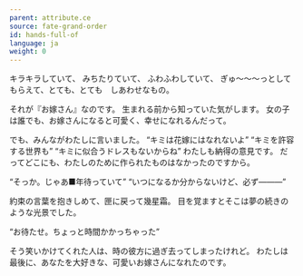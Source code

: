 ```yaml
---
parent: attribute.ce
source: fate-grand-order
id: hands-full-of
language: ja
weight: 0
---
```


キラキラしていて、
みちたりていて、
ふわふわしていて、
ぎゅ～～～っとしてもらえて、とても、とても　しあわせなもの。

それが『お嫁さん』なのです。
生まれる前から知っていた気がします。
女の子は誰でも、お嫁さんになると可愛く、幸せになれるんだって。

でも、みんながわたしに言いました。
“キミは花嫁にはなれないよ”
“キミを許容する世界も”
“キミに似合うドレスもないからね”
わたしも納得の意見です。
だってどこにも、わたしのために作られたものはなかったのですから。

“そっか。じゃあ■年待っていて”
“いつになるか分からないけど、必ず―――”

約束の言葉を抱きしめて、匣に戻って幾星霜。
目を覚ますとそこは夢の続きのような光景でした。

“お待たせ。ちょっと時間かかっちゃった”

そう笑いかけてくれた人は、時の彼方に過ぎ去ってしまったけれど。
わたしは最後に、あなたを大好きな、可愛いお嫁さんになれたのです。
